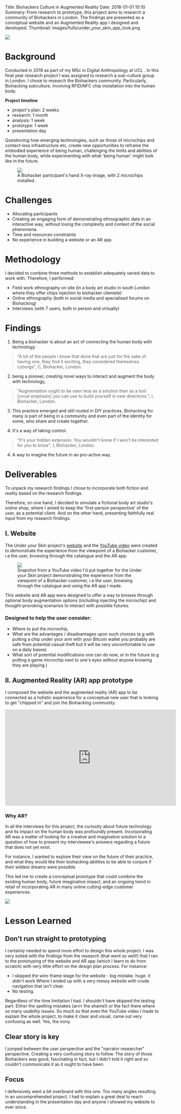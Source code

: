 Title: Biohackers Culture in Augmented Reality
Date: 2018-01-01 10:10
Summary: From research to prototype, this project aims to research a community of Biohackers in London. The findings are presented as a conceptual website and an Augmented Reality app I designed and developed.
Thumbnail: images/fulls/under_your_skin_app_look.png

<img class="image fit" src="images/fulls/under_your_skin_app_look.png">


# Background


Conducted in 2019 as part of my MSc in Digital Anthropology at UCL .
In this final year research project I was assigned to research a sub-culture group in London.
I chose to research the Biohackers community. Particularly, Biohacking subculture, involving RFID/NFC chip installation into the human body.


**Project timeline**

- project's plan: 2 weeks
- research: 1 month
- analysis: 1 week
- prototype: 1 week
- presentation day

Questioning how emerging technologies, such as those of microchips and contact-less infrastructure etc, create new opportunities to reframe the embodied experience of being human, challenging the limits and abilities of the human body, while experimenting with what 'being human' might look like in the future.


<figure>
  <img class="fit image" src="images/fulls/chip_hands_rendgen.jpg" />
  <figcaption> A Biohacker participant's hand X-ray image, with 2 microchips installed .</figcaption>
</figure>



# Challenges

* Allocating participants
* Creating an engaging form of demonstrating ethnographic data in an interactive way, without losing the complexity and context of the social phenomena.
* Time and resources constraints
* No experience in building a website or an AR app.

# Methodology

I decided to combine three methods to establish adequately varied data to work with. Therefore, I performed:

* Field work ethnography on site (in a body art studio in south London where they offer chips injection to biohacker clientele)
* Online ethnography (both in social media and specialised forums on Biohacking)
* Interviews (with 7 users, both in person and virtually)

# Findings

1. Being a biohacker is about an act of connecting the human body with technology.

> "A lot of the people I know that done that are just for the sake of having one,
> they find it exciting, they considered themselves cyborgs", C, Biohacker, London.

2. being a pioneer, creating novel ways to interact and augment the body with technology,

> "Augmentation ought to be seen less as a solution than as a tool [vocal emphasis]
> you can use to build yourself in new directions.",  I, Biohacker, London.

3. This practice emerged and still routed in DIY practices, Biohacking for many is part of being in a community and even part of the identity for some, who share and create together.

3. It's a way of taking control.

> "It's your hidden extension.
> You wouldn't know if I won't be interested for you to know", I, Biohacker, London.

4. A way to imagine the future in an pro-active way.

# Deliverables


To unpack my research findings I chose to incorporate both fiction and reality based on the research findings.


Therefore, on one hand, I decided to simulate a fictional body art studio's online shop, where I aimed to keep the 'first-person perspective' of the user, as a potential client. And on the other hand, presenting faithfully real input from my research findings.


## I. Website


The Under your Skin project's [website](https://meyvain.wixsite.com/underyourskin) and the [YouTube video](https://www.youtube.com/watch?v=6Xh1R7xtPp8) were created to demonstrate the experience from the viewpoint of a Biohacker customer, i.e the user, browsing through the catalogue and the AR app.


<figure>
  <img class="fit image" src="images/fulls/under_your_skin_web_look.png" />
  <figcaption> Snapshot from a YouTube video I'd put together for the Under your Skin project demonstrating the experience from the viewpoint of a Biohacker customer, i.e the user, browsing through the catalogue and using the AR app I made.</figcaption>
</figure>


This website and AR app were designed to offer a way to browse through optional body augmentation options (including injecting the microchip) and thought-provoking scenarios to interact with possible futures.

### Designed to help the user consider:
- Where to put the microchip,
- What are the advantages / disadvantages upon such choices (e.g with putting a chip under your arm with your Bitcoin wallet you probably are safe from potential casual theft but it will be very uncomfortable to use on a daily bases)
- What sort of potential modifications one can do now, or in the future (e.g putting a game microchip next to one's eyes without anyone knowing they are playing.)


## II. Augmented Reality (AR) app prototype

I composed the website and the augmented reality (AR) app to be connected as a holistic experience for a conceptual new user that is looking to get "chipped in" and join the Biohacking community.


<div class="videoWrapper">
  <iframe width="560" height="315" src="https://www.youtube.com/embed/6Xh1R7xtPp8" frameborder="0" allow="accelerometer; autoplay; encrypted-media; gyroscope; picture-in-picture" allowfullscreen></iframe>
</div>


### Why AR?

In all the interviews for this project, the curiosity about future technology and its impact on the human body was profoundly present. Incorporating AR was a matter of looking for a creative and imaginative solution to a question of how to present my interviewee's answers regarding a future that does not yet exist.

For instance, I wanted to explore their view on the future of their practice, and what they would like their biohacking abilities to be able to conjure if their wildest dreams were possible.

This led me to create a conceptual prototype that could combine the existing human body, future imaginative impact, and an ongoing trend in retail of incorporating AR in many online cutting-edge customer experiences.


<img class="image fit" src="images/fulls/biokackers_practical.JPG">


# Lesson Learned

## Don't run straight to prototyping

  I certainly needed to spend more effort to design this whole project. I was very exited with the findings from the research (that went so well!) that I ran to the prototyping of the website and
  AR app (which I learn to do from scratch) with very little effort on the design plan process.
For instance:

  * I skipped the wire-frame stage for the website - big mistake. huge. it didn't work Where I ended up with a very messy website with crude navigation that isn't clear.
  * No testing.

  Regardless of the time limitation I had. I shouldn't have skipped the testing part. Either the spelling mistakes (arrrr the shame!) or the fact there where so many usability issues. So much so that even the YouTube video I made to explain the whole project, to make it clear and visual, came out very confusing as well. Yes, the irony.


## Clear story is key

I jumped between the user perspective and the "narrator researcher" perspective. Creating a very confusing story to follow.
The story of those Biohackers was good, fascinating in fact, but I didn't told it right and so couldn't communicate it as it ought to have been.


## Focus

I defensively went a bit overboard with this one. Too many angles resulting in an uncomprehended project. I had to explain a great deal to reach understanding in the presentation day and anyone I showed my website to ever since.
